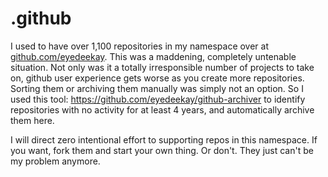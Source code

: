 # .github

I used to have over 1,100 repositories in my namespace over at [github.com/eyedeekay](https://github.com/eyedeekay).
This was a maddening, completely untenable situation.
Not only was it a totally irresponsible number of projects to take on, github user experience gets worse as you create more repositories.
Sorting them or archiving them manually was simply not an option.
So I used this tool: https://github.com/eyedeekay/github-archiver to identify repositories with no activity for at least 4 years, and automatically archive them here.

I will direct zero intentional effort to supporting repos in this namespace.
If you want, fork them and start your own thing.
Or don't.
They just can't be my problem anymore.